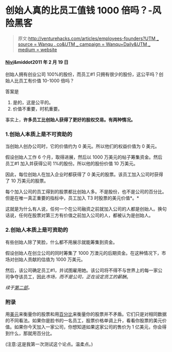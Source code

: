 # 创始人真的比员工值钱 1000 倍吗？-风险黑客

> 原文:[http://venturehacks.com/articles/employees-founders?UTM _ source = Wanqu . co&UTM _ campaign = Wanqu+Daily&UTM _ medium = website](http://venturehacks.com/articles/employees-founders?utm_source=wanqu.co&utm_campaign=Wanqu+Daily&utm_medium=website)

#### [Nivi](/about)&middot2011 年 2 月 19 日

创始人拥有创业公司 100%的股份，而员工#1 只拥有很少的股份，这公平吗？创始人比员工有价值 10-1000 倍吗？

答案是

1.  是的，这是公平的。
2.  价值不重要，时机重要。

事实上，**许多员工比创始人获得了更好的股权交易。有两种情况。**

### 1.创始人本质上是不可资助的

当创始人创办公司时，它的价值约为 0 美元。所以他们的权益价值为 0 美元。

假设创始人工作 6 个月，取得进展，然后以 1000 万美元的帖子筹集资金。然后员工#1 加入并获得公司 1%的股份。所以他的股份价值 10 万美元。

因此，每位创始人在加入企业时都获得了 0 美元的股票。该员工加入公司时获得了 10 万美元的股票。

每个加入公司的员工得到的股票都比创始人多。不是股份，也不是公司的百分比。但是在唯一真正重要的指标中，员工加入 T3 时股票的美元价值*。*

这就是为什么有人说，任何一个在公司融资之前就加入公司的人都是创始人。换句话说，任何在股票对第三方有价值之前加入公司的人，都被认为是创始人。

### 2.创始人本质上是可资助的

有些创始人除了笑脸，什么都不用展示就能筹集到资金。

假设创始人在创立公司的同时筹集了 1000 万澳元的后期资金。在这种情况下，市场对创始人贡献的估值为 1000 万美元。

然后，该公司确定员工#1，并试图雇用她。该公司将不得不与世界上的每一家公司争夺该员工，因此*市场，而不是公司，正在设定员工的薪酬*。

*续于[第二部](http://venturehacks.com/articles/first-1000x)。*

### **附录**

用[美元](http://venturehacks.com/articles/share-price)来衡量你的股票和用[百分比](http://cdixon.org/2009/08/27/the-one-number-you-should-know-about-your-equity-grant/)来衡量你的股票并不矛盾。它们只是对相同数据的不同看法。如果你是脸书的一名员工，股票价格单调上升，看看你股票的美元价值。如果你今天加入一家公司，你想知道如果这家公司的售价为 1 亿美元，你会得到什么，那就用百分比。

(注意:这是我第一次测试这个论点。温柔点。)